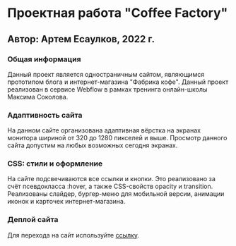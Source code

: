 # Проектная работа "Coffee Factory"

## Автор: Артем Есаулков, 2022 г.

### Общая информация
Данный проект является одностраничным сайтом, являющимся прототипом блога и интернет-магазина "Фабрика кофе". Данный проект реализован в сервисе Webflow в рамках тренинга онлайн-школы Максима Соколова.

### Адаптивность сайта
На данном сайте организована адаптивная вёрстка на экранах монитора шириной от 320 до 1280 пикселей и выше. Просмотр данного сайта допустим на любых возможных сегодня экранах. 

### CSS: стили и оформление
На сайте подсвечиваются все ссылки и кнопки. Это реализовано за счёт псевдокласса :hover, а также CSS-свойств opacity и transition. 
Реализованы слайдер, бургер-меню для мобильной версии, анимации иконок и карточек интернет-магазина.

### Деплой сайта
Для перехода на сайт используйте [ссылку](http://coffee-factories.ru/).